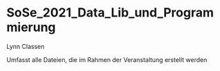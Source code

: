 # SoSe_2021_Data_Lib_und_Programmierung

Lynn Classen

Umfasst alle Dateien, die im Rahmen der Veranstaltung erstellt werden
